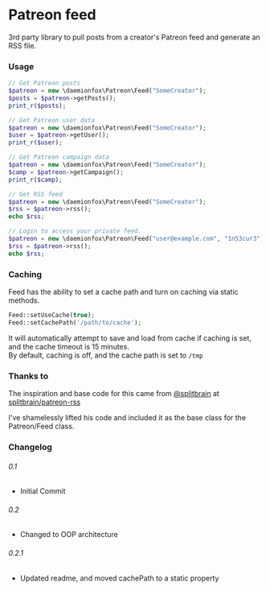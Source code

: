 # Patreon feed

3rd party library to pull posts from a creator's Patreon feed and generate an RSS file.

### Usage

```php
// Get Patreon posts
$patreon = new \daemionfox\Patreon\Feed("SomeCreator");
$posts = $patreon->getPosts();
print_r($posts);
```

```php
// Get Patreon user data
$patreon = new \daemionfox\Patreon\Feed("SomeCreator");
$user = $patreon->getUser();
print_r($user);
```

```php
// Get Patreon campaign data
$patreon = new \daemionfox\Patreon\Feed("SomeCreator");
$camp = $patreon->getCampaign();
print_r($camp);
```

```php
// Get RSS feed
$patreon = new \daemionfox\Patreon\Feed("SomeCreator");
$rss = $patreon->rss();
echo $rss;
```


```php
// Login to access your private feed.
$patreon = new \daemionfox\Patreon\Feed("user@example.com", "1n53cur3");
$rss = $patreon->rss();
echo $rss;
```

### Caching

Feed has the ability to set a cache path and turn on caching via static methods.

```php
Feed::setUseCache(true);
Feed::setCachePath('/path/to/cache');
```

It will automatically attempt to save and load from cache if caching is set, and the cache timeout is 15 minutes.  
By default, caching is off, and the cache path is set to `/tmp`

### Thanks to

The inspiration and base code for this came from [@splitbrain](https://github.com/splitbrain) at [splitbrain/patreon-rss](https://github.com/splitbrain/patreon-rss)

I've shamelessly lifted his code and included it as the base class for the Patreon/Feed class.


### Changelog

###### 0.1 
 * Initial Commit
 
###### 0.2
 * Changed to OOP architecture
 
###### 0.2.1
 * Updated readme, and moved cachePath to a static property
